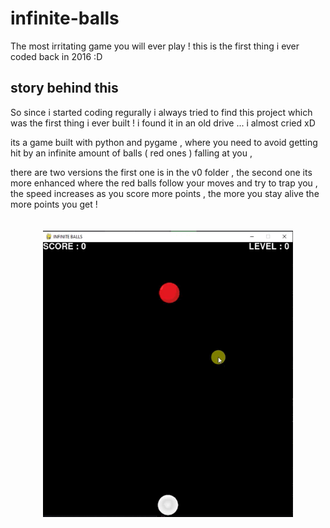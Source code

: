 # infinite-balls

The most irritating game you will ever play ! 
this is the first thing i ever coded back in 2016 :D


## story behind this 

So since i started coding regurally i always tried to find this project which was the first thing i ever built ! 
i found it in an old drive ... i almost cried xD 

its a game built with python and pygame , where you need to avoid getting hit by an infinite amount of balls ( red ones ) falling at you ,

there are two versions the first one is in the v0 folder , the second one its more enhanced where the red balls follow your moves and try to trap you , the speed increases as you score more points , the more you stay alive the more points you get !


<div align="center" >
<img src="https://raw.githubusercontent.com/HijenHEK/infinite-balls/main/demo.gif" alt="infinite balls demo gif" style="margin:20px;" width="400px">
</div>
